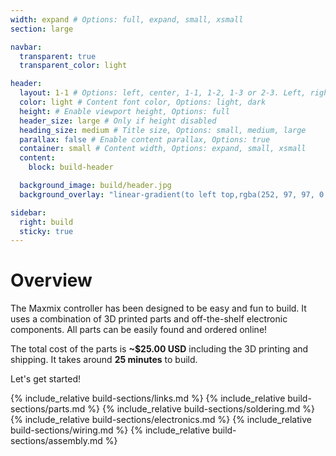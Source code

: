 ```yaml
---
width: expand # Options: full, expand, small, xsmall
section: large

navbar:
  transparent: true
  transparent_color: light

header:
  layout: 1-1 # Options: left, center, 1-1, 1-2, 1-3 or 2-3. Left, right options display this pages title and subtitle. 1-1, 1-2, 1-3 or 2-3 options display content of block file/s.
  color: light # Content font color, Options: light, dark
  height: # Enable viewport height, Options: full
  header_size: large # Only if height disabled
  heading_size: medium # Title size, Options: small, medium, large
  parallax: false # Enable content parallax, Options: true
  container: small # Content width, Options: expand, small, xsmall
  content:
    block: build-header

  background_image: build/header.jpg
  background_overlay: "linear-gradient(to left top,rgba(252, 97, 97, 0.8) 0%, rgba(69, 69, 69, 0.8) 80%)"

sidebar:
  right: build
  sticky: true
---
```


# Overview

The Maxmix controller has been designed to be easy and fun to build. It uses a combination of 3D printed parts and
off-the-shelf electronic components. All parts can be easily found and ordered online!

The total cost of the parts is **~$25.00 USD** including the 3D printing and shipping. It takes around **25 minutes** to
build.

Let's get started!

{% include_relative build-sections/links.md %}
{% include_relative build-sections/parts.md %}
{% include_relative build-sections/soldering.md %}
{% include_relative build-sections/electronics.md %}
{% include_relative build-sections/wiring.md %}
{% include_relative build-sections/assembly.md %}
